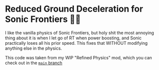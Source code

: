# Reduced Ground Deceleration for Sonic Frontiers 🏃‍♂️

I like the vanilla physics of Sonic Frontiers, but holy shit the most annoying thing about it is when I let go of RT when power boosting, and Sonic practically loses all his prior speed. This fixes that WITHOUT modifying anything else in the physics.

This code was taken from my WIP "Refined Physics" mod, which you can check out in the [`main` branch](https://github.com/mploythai/refined-physics/tree/main)
